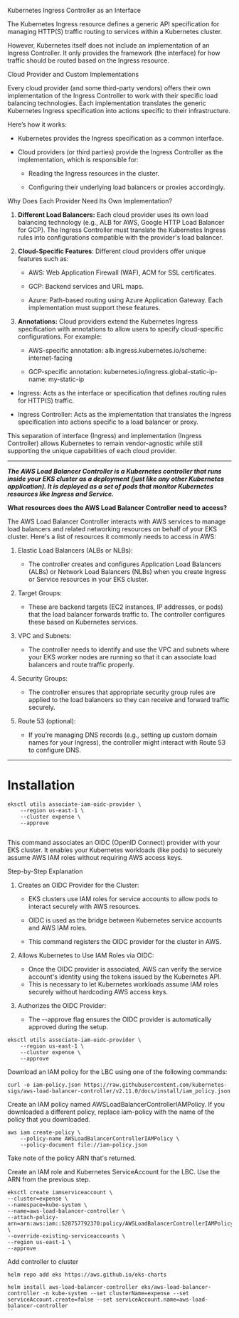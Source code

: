 Kubernetes Ingress Controller as an Interface

The Kubernetes Ingress resource defines a generic API specification for managing HTTP(S) traffic routing to services within a Kubernetes cluster.

However, Kubernetes itself does not include an implementation of an Ingress Controller. It only provides the framework (the interface) for how traffic should be routed based on the Ingress resource.

Cloud Provider and Custom Implementations

Every cloud provider (and some third-party vendors) offers their own implementation of the Ingress Controller to work with their specific load balancing technologies. Each implementation translates the generic Kubernetes Ingress specification into actions specific to their infrastructure.

Here’s how it works:

* Kubernetes provides the Ingress specification as a common interface.

* Cloud providers (or third parties) provide the Ingress Controller as the implementation, which is responsible for:

    * Reading the Ingress resources in the cluster.

    * Configuring their underlying load balancers or proxies accordingly.

Why Does Each Provider Need Its Own Implementation?

1. **Different Load Balancers:** Each cloud provider uses its own load balancing technology (e.g., ALB for AWS, Google HTTP Load Balancer for GCP). The Ingress Controller must translate the Kubernetes Ingress rules into configurations compatible with the provider's load balancer.

2. **Cloud-Specific Features**: Different cloud providers offer unique features such as:

    * AWS: Web Application Firewall (WAF), ACM for SSL certificates.
    
    * GCP: Backend services and URL maps.
    
    * Azure: Path-based routing using Azure Application Gateway. Each implementation must support these features.

3. **Annotations:** Cloud providers extend the Kubernetes Ingress specification with annotations to allow users to specify cloud-specific configurations. For example:

    * AWS-specific annotation: alb.ingress.kubernetes.io/scheme: internet-facing
    
    * GCP-specific annotation: kubernetes.io/ingress.global-static-ip-name: my-static-ip

* Ingress: Acts as the interface or specification that defines routing rules for HTTP(S) traffic.

* Ingress Controller: Acts as the implementation that translates the Ingress specification into actions specific to a load balancer or proxy.

This separation of interface (Ingress) and implementation (Ingress Controller) allows Kubernetes to remain vendor-agnostic while still supporting the unique capabilities of each cloud provider.

-------------


***The AWS Load Balancer Controller is a Kubernetes controller that runs inside your EKS cluster as a deployment (just like any other Kubernetes application). It is deployed as a set of pods that monitor Kubernetes resources like Ingress and Service.***


**What resources does the AWS Load Balancer Controller need to access?**

The AWS Load Balancer Controller interacts with AWS services to manage load balancers and related networking resources on behalf of your EKS cluster. Here's a list of resources it commonly needs to access in AWS:

1. Elastic Load Balancers (ALBs or NLBs):

    * The controller creates and configures Application Load Balancers (ALBs) or Network Load Balancers (NLBs) when you create Ingress or Service resources in your EKS cluster.

2. Target Groups:

    * These are backend targets (EC2 instances, IP addresses, or pods) that the load balancer forwards traffic to. The controller configures these based on Kubernetes services.

3. VPC and Subnets:

    * The controller needs to identify and use the VPC and subnets where your EKS worker nodes are running so that it can associate load balancers and route traffic properly.

4. Security Groups:

    * The controller ensures that appropriate security group rules are applied to the load balancers so they can receive and forward traffic securely.
5. Route 53 (optional):

    * If you’re managing DNS records (e.g., setting up custom domain names for your Ingress), the controller might interact with Route 53 to configure DNS.

---------

# Installation


```
eksctl utils associate-iam-oidc-provider \
    --region us-east-1 \
    --cluster expense \
    --approve


```

This command associates an OIDC (OpenID Connect) provider with your EKS cluster. It enables your Kubernetes workloads (like pods) to securely assume AWS IAM roles without requiring AWS access keys.

Step-by-Step Explanation

1. Creates an OIDC Provider for the Cluster:

    * EKS clusters use IAM roles for service accounts to allow pods to interact securely with AWS resources.

    * OIDC is used as the bridge between Kubernetes service accounts and AWS IAM roles.
    * This command registers the OIDC provider for the cluster in AWS.

2. Allows Kubernetes to Use IAM Roles via OIDC:

    * Once the OIDC provider is associated, AWS can verify the service account's identity using the tokens issued by the Kubernetes API.
    * This is necessary to let Kubernetes workloads assume IAM roles securely without hardcoding AWS access keys.

3. Authorizes the OIDC Provider:

    * The --approve flag ensures the OIDC provider is automatically approved during the setup.



```
eksctl utils associate-iam-oidc-provider \
    --region us-east-1 \
    --cluster expense \
    --approve
```

Download an IAM policy for the LBC using one of the following commands:

```
curl -o iam-policy.json https://raw.githubusercontent.com/kubernetes-sigs/aws-load-balancer-controller/v2.11.0/docs/install/iam_policy.json

```

Create an IAM policy named AWSLoadBalancerControllerIAMPolicy. If you downloaded a different policy, replace iam-policy with the name of the policy that you downloaded.

```
aws iam create-policy \
    --policy-name AWSLoadBalancerControllerIAMPolicy \
    --policy-document file://iam-policy.json
```
Take note of the policy ARN that's returned.


Create an IAM role and Kubernetes ServiceAccount for the LBC. Use the ARN from the previous step.

```
eksctl create iamserviceaccount \
--cluster=expense \
--namespace=kube-system \
--name=aws-load-balancer-controller \
--attach-policy-arn=arn:aws:iam::528757792370:policy/AWSLoadBalancerControllerIAMPolicy \
--override-existing-serviceaccounts \
--region us-east-1 \
--approve

```

Add controller to cluster

```
helm repo add eks https://aws.github.io/eks-charts

```
```
helm install aws-load-balancer-controller eks/aws-load-balancer-controller -n kube-system --set clusterName=expense --set serviceAccount.create=false --set serviceAccount.name=aws-load-balancer-controller
``

